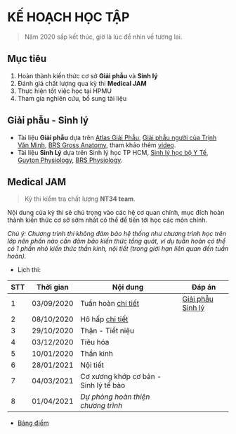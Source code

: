 # KẾ HOẠCH HỌC TẬP
> Năm 2020 sắp kết thúc, giờ là lúc để nhìn về tương lai.

## Mục tiêu
1. Hoàn thành kiến thức cơ sở **Giải phẫu** và **Sinh lý**
2. Đánh giá chất lượng qua kỳ thi **Medical JAM**
3. Thực hiện tốt việc học tại HPMU
4. Tham gia nghiên cứu, bổ sung tài liệu

## Giải phẫu - Sinh lý
* Tài liệu **Giải phẫu** dựa trên [Atlas Giải Phẫu](https://github.com/MLockers/Atlas-collection/blob/master/Netter-Interactive-Atlas-of-Human-Anatomy/Netter-Interactive-Atlas-of-Human-Anatomy%5Bvi%5D.pdf), [Giải phẫu người của Trịnh Văn Minh](https://github.com/MLockers/HPMUDocs-2017/blob/master/Giai-phau), [BRS Gross Anatomy](https://github.com/MLockers/BRS), tham khảo thêm [video](https://www.youtube.com/playlist?list=PLms0b5Z8uXzCJixOSQm4gLc3sFI56nZRH).
* Tài liệu **Sinh Lý** dựa trên Sinh lý học TP HCM, [Sinh lý học bộ Y Tế](https://github.com/MLockers/HPMUDocs-2018/blob/master/Sinh-ly/Sinh-ly-hoc%5BBo-Y-te%5D.pdf), [Guyton Physiology](https://github.com/MLockers/medical-lib/blob/master/Guyton-and-Hall-Textbook-of-Medical-Physiology%5Ben%5D.pdf), [BRS Physiology](https://github.com/MLockers/BRS).

## Medical JAM
> Kỳ thi kiểm tra chất lượng **NT34 team**.

Nội dung của kỳ thi sẽ chú trọng vào các hệ cơ quan chính, mục đích hoàn thành kiến thức cơ sở sớm nhất có thể để tiến tới học các môn chính.

*Chú ý: Chương trình thi không đảm bảo hệ thống như chương trình học trên lớp nên phần nào cần đảm bảo kiến thức tổng quát, ví dụ tuần hoàn có thể có 1 phần nhỏ kiến thức thần kinh, nội tiết (trong giới hạn liên quan đến tuần hoàn).*

* Lịch thi:

| STT | Thời gian | Nội dung | Đáp án |
| -------- | --------- | ------------ | ---------- |
| 1 | 03/09/2020 | Tuần hoàn [chi tiết](https://github.com/NT3-IO/nt34-roadmap/issues/1) | [Giải phẫu](https://github.com/NT3-IO/nt34-roadmap/files/5212211/Giai-phau.docx) [Sinh lý](https://github.com/NT3-IO/nt34-roadmap/files/5212212/Sinh-ly.docx) |
| 2 | 08/10/2020 | Hô hấp [chi tiết](https://github.com/NT3-IO/nt34-roadmap/issues/2) |
| 3 | 29/10/2020 | Thận - Tiết niệu |
| 4 | 03/12/2020 | Tiêu hóa |
| 5 | 10/01/2020 | Thần kinh |
| 6 | 28/01/2021 | Nội tiết |
| 7 | 04/03/2021 | Cơ xương khớp cơ bản - Sinh lý tế bào |
| 8 | 01/04/2021 | *Dự phòng hoàn thiện chương trình* |

* [Bảng điểm](https://docs.google.com/spreadsheets/d/1s2_SJy6Qr2aDFlBPaywOvYPcKxxs6_3IILCCrNUYYtM/edit?usp=sharing)
